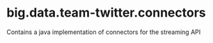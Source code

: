 # big.data.team-twitter.connectors
Contains a java implementation of connectors for the streaming API 
